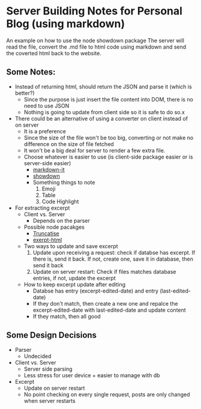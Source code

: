 # Server Building Notes for Personal Blog (using markdown)

An example on how to use the node showdown package
The server will read the file, convert the .md file to html code using markdown and send the coverted html back to the website.


## Some Notes:
- Instead of returning html, should return the JSON and parse it (which is better?)
  - Since the purpose is just insert the file content into DOM, there is no need to use JSON
  - Nothing is going to update from client side so it is safe to do so.x
- There could be an alternative of using a converter on client instead of on server
  - It is a preference
  - Since the size of the file won't be too big, converting or not make no difference on the size of file fetched
  - It won't be a big deal for server to render a few extra file. 
  - Choose whatever is easier to use (is client-side package easier or is server-side easier)
    - [markdown-it](https://github.com/markdown-it/markdown-it)
    - [showdown](https://github.com/showdownjs/showdown)
    - Something things to note
      1. Emoji
      2. Table
      3. Code Highlight
- For extracting excerpt
    - Client vs. Server
      - Depends on the parser
    - Possible node pacakges
      - [Truncatise](https://github.com/AverageMarcus/Truncatise/blob/master/index.js)
      - [exerpt-html](https://github.com/martinheidegger/excerpt-html)
    - Two ways to update and save excerpt
      1. Update upon receiving a request: check if databse has excerpt. If there is, send it back. If not, create one, save it in database, then send it back
      2. Update on server restart: Check if files matches database entries, if not, update the excerpt
    - How to keep excerpt update after editing
      - Databse has entry (excerpt-edited-date) and entry (last-edited-date)
      - If they don't match, then create a new one and repalce the excerpt-edited-date with last-edited-date and update content
      - If they match, then all good
## Some Design Decisions
- Parser
  - Undecided
- Client vs. Server
  - Server side parsing
  - Less stress for user device + easier to manage with db
- Excerpt
  - Update on server restart
  - No point checking on every single request, posts are only changed when server restarts
